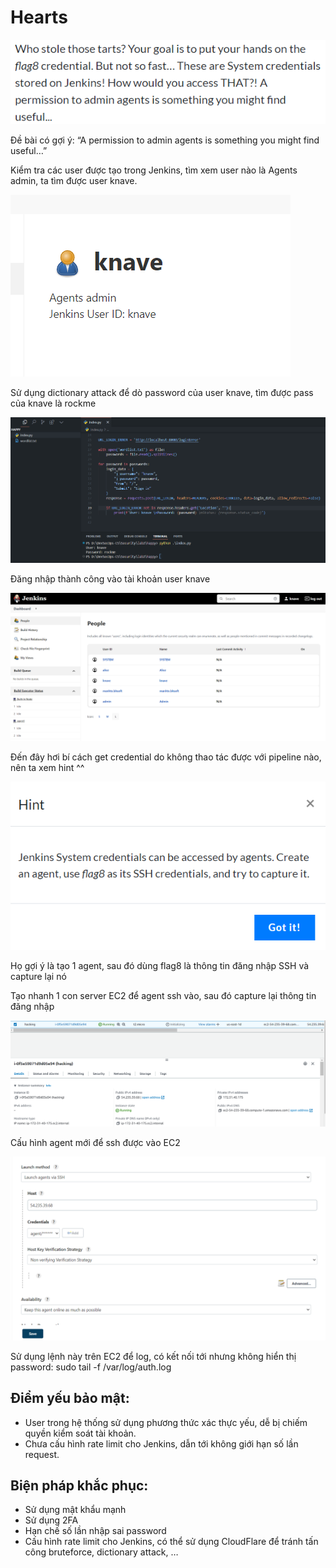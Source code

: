 # Hearts

![Untitled](Hearts%205bbbeaf0803843158dba8e6cda1a8e09/Untitled.png)

Đề bài có gợi ý: “A permission to admin agents is something you might find useful…”

Kiểm tra các user được tạo trong Jenkins, tìm xem user nào là Agents admin, ta tìm được user knave.

![Untitled](Hearts%205bbbeaf0803843158dba8e6cda1a8e09/Untitled%201.png)

Sử dụng dictionary attack để dò password của user knave, tìm được pass của knave là rockme

![Untitled](Hearts%205bbbeaf0803843158dba8e6cda1a8e09/Untitled%202.png)

Đăng nhập thành công vào tài khoản user knave

![Untitled](Hearts%205bbbeaf0803843158dba8e6cda1a8e09/Untitled%203.png)

Đến đây hơi bí cách get credential do không thao tác được với pipeline nào, nên ta xem hint ^^

![Untitled](Hearts%205bbbeaf0803843158dba8e6cda1a8e09/Untitled%204.png)

Họ gợi ý là tạo 1 agent, sau đó dùng flag8 là thông tin đăng nhập SSH và capture lại nó

Tạo nhanh 1 con server EC2 để agent ssh vào, sau đó capture lại thông tin đăng nhập

![Untitled](Hearts%205bbbeaf0803843158dba8e6cda1a8e09/Untitled%205.png)

Cấu hình agent mới để ssh được vào EC2

![Untitled](Hearts%205bbbeaf0803843158dba8e6cda1a8e09/Untitled%206.png)

Sử dụng lệnh này trên EC2 để log, có kết nối tới nhưng không hiển thị password: sudo tail -f /var/log/auth.log

## **Điểm yếu bảo mật:**

- User trong hệ thống sử dụng phương thức xác thực yếu, dễ bị chiếm quyền kiểm soát tài khoản.
- Chưa cấu hình rate limit cho Jenkins, dẫn tới không giới hạn số lần request.

## Biện pháp khắc phục:

- Sử dụng mật khẩu mạnh
- Sử dụng 2FA
- Hạn chế số lần nhập sai password
- Cấu hình rate limit cho Jenkins, có thể sử dụng CloudFlare để tránh tấn công bruteforce, dictionary attack, …